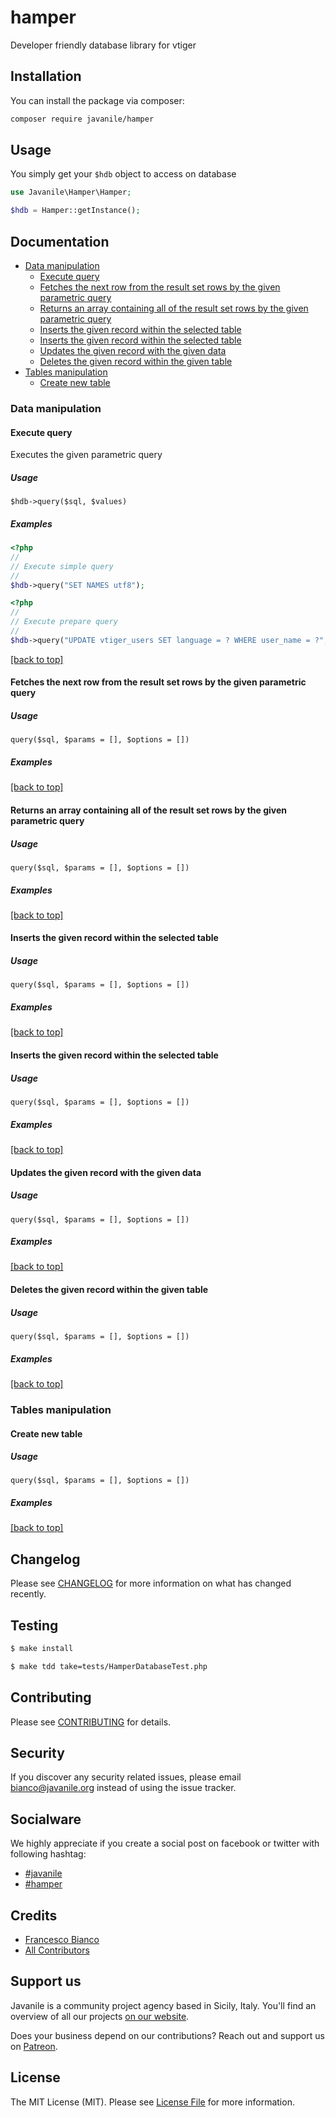 # hamper

Developer friendly database library for vtiger

## Installation

You can install the package via composer:

```bash
composer require javanile/hamper
```

## Usage

You simply get your `$hdb` object to access on database

```php
use Javanile\Hamper\Hamper;

$hdb = Hamper::getInstance();
```

## Documentation

* [Data manipulation](#Data-manipulation)
    * [Execute query](#Execute-query)
    * [Fetches the next row from the result set rows by the given parametric query](#Fetches-the-next-row-from-the-result-set-rows-by-the-given-parametric-query)
    * [Returns an array containing all of the result set rows by the given parametric query](#Returns-an-array-containing-all-of-the-result-set-rows-by-the-given-parametric-query)
    * [Inserts the given record within the selected table](#Inserts-the-given-record-within-the-selected-table)
    * [Inserts the given record within the selected table](#Inserts-the-given-record-within-the-selected-table)
    * [Updates the given record with the given data](#Updates-the-given-record-with-the-given-data)
    * [Deletes the given record within the given table](#Deletes-the-given-record-within-the-given-table)
* [Tables manipulation](#Tables-manipulation)
    * [Create new table](#Create-new-table)


### Data manipulation
#### Execute query

Executes the given parametric query

##### Usage 

```$hdb->query($sql, $values)```

##### Examples

```php
<?php
//
// Execute simple query
//
$hdb->query("SET NAMES utf8");
```

```php
<?php
//
// Execute prepare query
//
$hdb->query("UPDATE vtiger_users SET language = ? WHERE user_name = ?", ["en_us", "admin"]);
```

[[back to top]](#Documentation)

#### Fetches the next row from the result set rows by the given parametric query



##### Usage 

```query($sql, $params = [], $options = [])```

##### Examples

[[back to top]](#Documentation)

#### Returns an array containing all of the result set rows by the given parametric query



##### Usage 

```query($sql, $params = [], $options = [])```

##### Examples

[[back to top]](#Documentation)

#### Inserts the given record within the selected table



##### Usage 

```query($sql, $params = [], $options = [])```

##### Examples

[[back to top]](#Documentation)

#### Inserts the given record within the selected table



##### Usage 

```query($sql, $params = [], $options = [])```

##### Examples

[[back to top]](#Documentation)

#### Updates the given record with the given data



##### Usage 

```query($sql, $params = [], $options = [])```

##### Examples

[[back to top]](#Documentation)

#### Deletes the given record within the given table



##### Usage 

```query($sql, $params = [], $options = [])```

##### Examples

[[back to top]](#Documentation)

### Tables manipulation
#### Create new table



##### Usage 

```query($sql, $params = [], $options = [])```

##### Examples

[[back to top]](#Documentation)



## Changelog

Please see [CHANGELOG](CHANGELOG.md) for more information on what has changed recently.

## Testing

```bash
$ make install
```

```bash
$ make tdd take=tests/HamperDatabaseTest.php 
```

## Contributing

Please see [CONTRIBUTING](CONTRIBUTING.md) for details.

## Security

If you discover any security related issues, please email bianco@javanile.org instead of using the issue tracker.

## Socialware

We highly appreciate if you create a social post on facebook or twitter with following hashtag:

- [#javanile](#Socialware)
- [#hamper](#Socialware)

## Credits

- [Francesco Bianco](https://github.com/francescobianco)
- [All Contributors](../../contributors) 

## Support us

Javanile is a community project agency based in Sicily, Italy. 
You'll find an overview of all our projects [on our website](https://www.javanile.org).

Does your business depend on our contributions? Reach out and support us on [Patreon](https://www.patreon.com/javanile). 

## License

The MIT License (MIT). Please see [License File](LICENSE.md) for more information.
